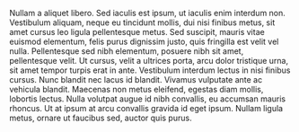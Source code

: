 Nullam a aliquet libero. Sed iaculis est ipsum, ut iaculis enim interdum non. 
Vestibulum aliquam, neque eu tincidunt mollis, dui nisi finibus metus, sit amet cursus leo ligula pellentesque metus. 
Sed suscipit, mauris vitae euismod elementum, felis purus dignissim justo, quis fringilla est velit vel nulla. 
Pellentesque sed nibh elementum, posuere nibh sit amet, pellentesque velit. 
Ut cursus, velit a ultrices porta, arcu dolor tristique urna, sit amet tempor turpis erat in ante. 
Vestibulum interdum lectus in nisi finibus cursus. Nunc blandit nec lacus id blandit. Vivamus vulputate ante ac vehicula blandit. 
Maecenas non metus eleifend, egestas diam mollis, lobortis lectus. Nulla volutpat augue id nibh convallis, eu accumsan mauris rhoncus. 
Ut at ipsum at arcu convallis gravida id eget ipsum. Nullam ligula metus, ornare ut faucibus sed, auctor quis purus. 